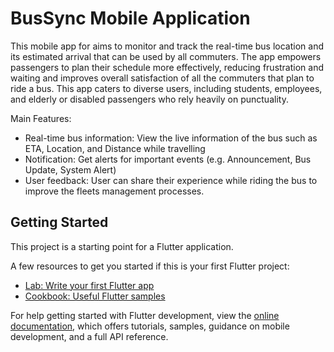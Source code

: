 # BusSync Mobile Application

This mobile app for aims to monitor and track the real-time bus location and 
its estimated arrival that can be used by all commuters. The app empowers 
passengers to plan their schedule more effectively, reducing frustration and waiting 
and improves overall satisfaction of all the commuters that plan to ride a bus. 
This app caters to diverse users, including students, employees, and elderly or disabled 
passengers who rely heavily on punctuality.

Main Features:
- Real-time bus information: View the live information of the bus such as ETA, Location, and Distance while travelling
- Notification: Get alerts for important events (e.g. Announcement, Bus Update, System Alert)
- User feedback: User can share their experience while riding the bus to improve the fleets management processes.



## Getting Started

This project is a starting point for a Flutter application.

A few resources to get you started if this is your first Flutter project:

- [Lab: Write your first Flutter app](https://docs.flutter.dev/get-started/codelab)
- [Cookbook: Useful Flutter samples](https://docs.flutter.dev/cookbook)

For help getting started with Flutter development, view the
[online documentation](https://docs.flutter.dev/), which offers tutorials,
samples, guidance on mobile development, and a full API reference.
